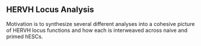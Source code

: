 ## HERVH Locus Analysis

Motivation is to synthesize several different analyses into a cohesive picture
of HERVH locus functions and how each is interweaved across naive and primed hESCs.



